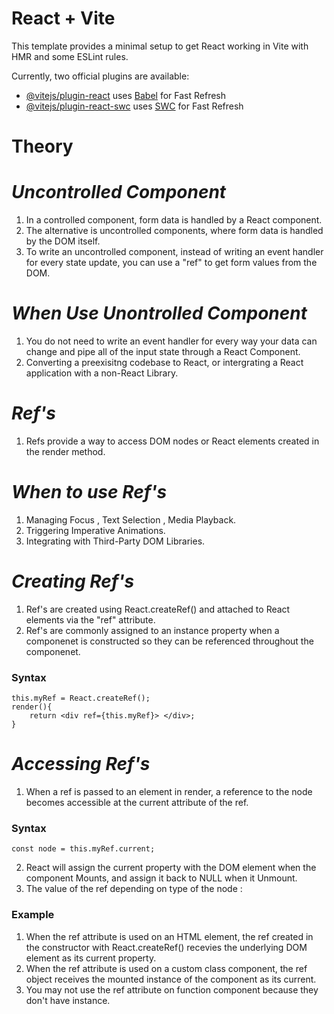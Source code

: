 # React + Vite

This template provides a minimal setup to get React working in Vite with HMR and some ESLint rules.

Currently, two official plugins are available:

- [@vitejs/plugin-react](https://github.com/vitejs/vite-plugin-react/blob/main/packages/plugin-react/README.md) uses [Babel](https://babeljs.io/) for Fast Refresh
- [@vitejs/plugin-react-swc](https://github.com/vitejs/vite-plugin-react-swc) uses [SWC](https://swc.rs/) for Fast Refresh


# Theory

# _Uncontrolled Component_

1. In a controlled component, form data is handled by a React component.
2. The alternative is uncontrolled components, where form data is handled by the DOM itself.
3. To write an uncontrolled component, instead of writing an event handler for every state update, you can use a "ref" to get form values from the DOM. 

# _When Use Unontrolled Component_

1. You do not need to write an event handler for every way your data can change and pipe all of the input state through a React Component.
2. Converting a preexisitng codebase to React, or intergrating a React application with a non-React Library.

# _Ref's_

1. Refs provide a way to access DOM nodes or React elements created in the render method.

# _When to use Ref's_

1. Managing Focus , Text Selection , Media Playback.
2. Triggering Imperative Animations.
3. Integrating with Third-Party DOM Libraries.

# _Creating Ref's_

1. Ref's are created using React.createRef() and attached to React elements via the "ref" attribute.
2. Ref's are commonly assigned to an instance property when a componenet is constructed so they can be referenced throughout the componenet.

<h3>Syntax</h3>

    this.myRef = React.createRef();
    render(){
        return <div ref={this.myRef}> </div>;
    }

# _Accessing Ref's_

1. When a ref is passed to an element in render, a reference to the node becomes accessible at the current attribute of the ref.

<h3>Syntax</h3>

    const node = this.myRef.current;

2. React will assign the current property with the DOM element when the component Mounts, and assign it back to NULL when it Unmount.
3. The value of the ref depending on type of the node :

<h3>Example</h3>

1. When the ref attribute is used on an HTML element, the ref created in the constructor with React.createRef() recevies the underlying DOM element as its current property.
2. When the ref attribute is used on a custom class component, the ref object receives the mounted instance of the component as its current.
3. You may not use the ref attribute on function component because they don't have instance.
